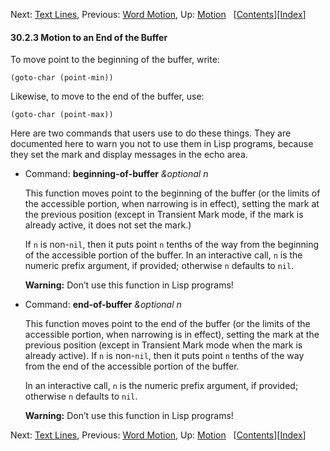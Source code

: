 <!-- This is the GNU Emacs Lisp Reference Manual
corresponding to Emacs version 27.2.

Copyright (C) 1990-1996, 1998-2021 Free Software Foundation,
Inc.

Permission is granted to copy, distribute and/or modify this document
under the terms of the GNU Free Documentation License, Version 1.3 or
any later version published by the Free Software Foundation; with the
Invariant Sections being "GNU General Public License," with the
Front-Cover Texts being "A GNU Manual," and with the Back-Cover
Texts as in (a) below.  A copy of the license is included in the
section entitled "GNU Free Documentation License."

(a) The FSF's Back-Cover Text is: "You have the freedom to copy and
modify this GNU manual.  Buying copies from the FSF supports it in
developing GNU and promoting software freedom." -->

<!-- Created by GNU Texinfo 6.7, http://www.gnu.org/software/texinfo/ -->

Next: [Text Lines](Text-Lines.html), Previous: [Word Motion](Word-Motion.html), Up: [Motion](Motion.html)   \[[Contents](index.html#SEC_Contents "Table of contents")]\[[Index](Index.html "Index")]

#### 30.2.3 Motion to an End of the Buffer

To move point to the beginning of the buffer, write:

    (goto-char (point-min))

Likewise, to move to the end of the buffer, use:

    (goto-char (point-max))

Here are two commands that users use to do these things. They are documented here to warn you not to use them in Lisp programs, because they set the mark and display messages in the echo area.

*   Command: **beginning-of-buffer** *\&optional n*

    This function moves point to the beginning of the buffer (or the limits of the accessible portion, when narrowing is in effect), setting the mark at the previous position (except in Transient Mark mode, if the mark is already active, it does not set the mark.)

    If `n` is non-`nil`, then it puts point `n` tenths of the way from the beginning of the accessible portion of the buffer. In an interactive call, `n` is the numeric prefix argument, if provided; otherwise `n` defaults to `nil`.

    **Warning:** Don’t use this function in Lisp programs!

<!---->

*   Command: **end-of-buffer** *\&optional n*

    This function moves point to the end of the buffer (or the limits of the accessible portion, when narrowing is in effect), setting the mark at the previous position (except in Transient Mark mode when the mark is already active). If `n` is non-`nil`, then it puts point `n` tenths of the way from the end of the accessible portion of the buffer.

    In an interactive call, `n` is the numeric prefix argument, if provided; otherwise `n` defaults to `nil`.

    **Warning:** Don’t use this function in Lisp programs!

Next: [Text Lines](Text-Lines.html), Previous: [Word Motion](Word-Motion.html), Up: [Motion](Motion.html)   \[[Contents](index.html#SEC_Contents "Table of contents")]\[[Index](Index.html "Index")]
